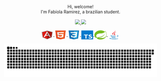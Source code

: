 <div align="center">
<div>
  Hi, welcome!
  <br>
  I'm Fabíola Ramirez, a brazilian student.
</div>
<br>
<div>
  <a href="https://github.com/Fabiola-V-Ramirez">
  <img height="180em" src="https://github-readme-stats.vercel.app/api?username=Fabiola-V-Ramirez&show_icons=true&theme=tokyonight&include_all_commits=true&count_private=true"/>
  <img height="180em" src="https://github-readme-stats.vercel.app/api/top-langs/?username=Fabiola-V-Ramirez&layout=compact&langs_count=7&theme=tokyonight"/>
</div>
<br>
<div>
    <img align="center" alt="Angular" height="30" width="40" src="https://raw.githubusercontent.com/devicons/devicon/master/icons/angularjs/angularjs-original.svg">
  <img align="center" alt="HTML" height="30" width="40" src="https://raw.githubusercontent.com/devicons/devicon/master/icons/html5/html5-original.svg">
  <img align="center" alt="CSS" height="30" width="40" src="https://raw.githubusercontent.com/devicons/devicon/master/icons/css3/css3-original.svg">
  <img align="center" alt="TypeScript" height="30" width="40" src="https://raw.githubusercontent.com/devicons/devicon/master/icons/typescript/typescript-plain.svg">
   <img align="center" alt="Spring" height="30" width="40" src="https://raw.githubusercontent.com/devicons/devicon/master/icons/spring/spring-original.svg">
  <img align="center" alt="Java" height="30" width="40" src="https://raw.githubusercontent.com/devicons/devicon/master/icons/java/java-original.svg">
</div>
<div>
 
  ![Snake animation](https://github.com/Fabiola-V-Ramirez/Fabiola-V-Ramirez/blob/output/github-contribution-grid-snake.svg)
 
</div>
</div>
